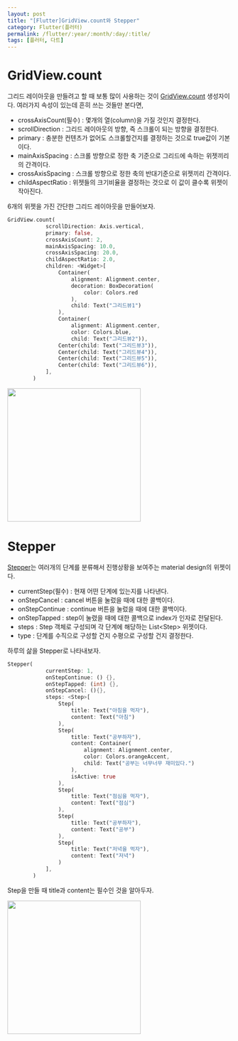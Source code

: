 ```yaml
---
layout: post
title: "[Flutter]GridView.count와 Stepper"
category: Flutter(플러터)
permalink: /flutter/:year/:month/:day/:title/
tags: [플러터, 다트]
---
```


# GridView.count

그리드 레이아웃을 만들려고 할 때 보통 많이 사용하는 것이 [GridView.count](https://docs.flutter.io/flutter/widgets/GridView/GridView.count.html) 생성자이다. 여러가지 속성이 있는데 흔히 쓰는 것들만 본다면,

* crossAxisCount(필수) : 몇개의 열(column)을 가질 것인지 결정한다.
* scrollDirection : 그리드 레이아웃의 방향, 즉 스크롤이 되는 방향을 결정한다.
* primary : 충분한 컨텐츠가 없어도 스크롤할건지를 결정하는 것으로 true값이 기본이다.
* mainAxisSpacing : 스크롤 방향으로 정한 축 기준으로 그리드에 속하는 위젯끼리의 간격이다.
* crossAxisSpacing : 스크롤 방향으로 정한 축의 반대기준으로 위젯끼리 간격이다.
* childAspectRatio : 위젯들의 크기비율을 결정하는 것으로 이 값이 클수록 위젯이 작아진다.

6개의 위젯을 가진 간단한 그리드 레이아웃을 만들어보자.

```dart
GridView.count(
		    scrollDirection: Axis.vertical,
		    primary: false,
		    crossAxisCount: 2,
		    mainAxisSpacing: 10.0,
		    crossAxisSpacing: 20.0,
		    childAspectRatio: 2.0,
		    children: <Widget>[
		    	Container(
				    alignment: Alignment.center,
				    decoration: BoxDecoration(
					    color: Colors.red
				    ),
				    child: Text("그리드뷰1")
			    ),
			    Container(
				    alignment: Alignment.center,
				    color: Colors.blue,
				    child: Text("그리드뷰2")),
			    Center(child: Text("그리드뷰3")),
			    Center(child: Text("그리드뷰4")),
			    Center(child: Text("그리드뷰5")),
			    Center(child: Text("그리드뷰6")),
		    ],
	    )
```

<img src="https://user-images.githubusercontent.com/35518072/42731568-bad846c8-884a-11e8-9072-f1558ea207ec.png" width="300px">

<br>

# Stepper

[Stepper](https://docs.flutter.io/flutter/material/Stepper-class.html)는 여러개의 단계를 분류해서 진행상황을 보여주는 material design의 위젯이다.

* currentStep(필수) : 현재 어떤 단계에 있는지를 나타낸다.
* onStepCancel : cancel 버튼을 눌렀을 때에 대한 콜백이다.
* onStepContinue : continue 버튼을 눌렀을 때에 대한 콜백이다.
* onStepTapped : step이 눌렸을 때에 대한 콜백으로 index가 인자로 전달된다.
* steps : Step 객체로 구성되며 각 단계에 해당하는 List<Step\> 위젯이다.
* type : 단계를 수직으로 구성할 건지 수평으로 구성할 건지 결정한다.

하루의 삶을 Stepper로 나타내보자.

```dart
Stepper(
		    currentStep: 1,
		    onStepContinue: () {},
		    onStepTapped: (int) {},
		    onStepCancel: (){},
		    steps: <Step>[
		    	Step(
				    title: Text("아침을 먹자"),
				    content: Text("아침")
			    ),
			    Step(
				    title: Text("공부하자"),
				    content: Container(
					    alignment: Alignment.center,
					    color: Colors.orangeAccent,
					    child: Text("공부는 너무너무 재미있다.")
				    ),
				    isActive: true
			    ),
			    Step(
				    title: Text("점심을 먹자"),
				    content: Text("점심")
			    ),
			    Step(
				    title: Text("공부하자"),
				    content: Text("공부")
			    ),
			    Step(
				    title: Text("저녁을 먹자"),
				    content: Text("저녁")
			    )
		    ],
	    )
```

Step을 만들 때 title과 content는 필수인 것을 알아두자.

<img src="https://user-images.githubusercontent.com/35518072/42731639-69d92862-884c-11e8-8d25-a1973719be8e.png" width="300px">